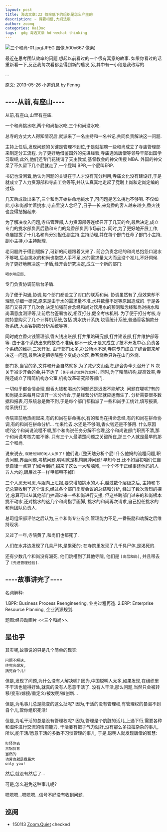 ```yaml
---
layout: post
title: 海选文章:22 效率低下的组织是怎么产生的
description: ~ 得要相信,大妈法眼
author: zoomq
categories: HaiDoc
tags:  gdg 海选文章 hd wechat thinking
---
```



![三个和尚-01.jpg(JPEG 图像,500x667 像素)](http://www.g-s-y.cn/Article/upload/%E4%B8%89%E4%B8%AA%E5%92%8C%E5%B0%9A-01.jpg)

最近在思考团队效率的问题,想起以前看过的一个很有寓意的故事. 如果你看过的话重新看一下,反正我每次看都会得到新的启发,另,其中有一小段是我改写的. 


...

<!--more-->

原文: 2013-05-26 小道消息 by Fenng

## ----从前,有座山----


从前,有座山,山里有座庙.


一个和尚挑水吃,两个和尚抬水吃,三个和尚没水吃. 


总寺的方丈大人得知情况后,就派来了一名主持和一名书记,共同负责解决这一问题. 

主持上任后,发现问题的关键是管理不到位,于是就招聘一些和尚成立了寺庙管理部来制定分工流程. 
为了更好地借鉴国外的先进经验,寺庙选派唐僧等领导干部出国学习取经;此外,他们还专门花钱请了天主教堂,基督教会的神父传授 MBA. 
外国的神父呆了不久留下几个屁就走了,一个屁叫 BPR,一个屁叫ERP. 


书记也没闲着,他认为问题的关键在于人才没有充分利用,寺庙文化没有建设好,于是就成立了人力资源部和寺庙工会等等,并认认真真地走起了竞聘上岗和定岗定编的过场. 

几天后成效出来了,三个和尚开始拼命地挑水了,可问题是怎么挑也不够喝. 不仅如此,小和尚都忙着挑水,寺庙里没人念经了,日子一长,来烧香的客人越来越少,香火钱也变得拮据起来.

为了解决收入问题,寺庙管理部,人力资源部等连续召开了几天的会,最后决定,成立专门的挑水部负责后勤和专门的烧香部负责市场前台. 
同时,为了更好地开展工作,寺庙提拔了十几名和尚分别担任副主持,主持助理,并在每个部门任命了部门小主持,副小主持,小主持助理. 

老问题终于得到缓解了,可新的问题跟着又来了. 
前台负责念经的和尚总抱怨口渴水不够喝,后台挑水的和尚也抱怨人手不足,水的需求量太大而且没个准儿,不好伺候. 为了更好地解决这一矛盾,经开会研究决定,成立一个新的部门:

    喝水响应部,

专门负责协调前后台矛盾. 

为了便于沟通,协调,每个部门都设立了对口的联系和尚. 协调虽然有了,但效果却不理想,仔细一研究,原来是由于水的需求量不准,水井数量不足等原因造成的. 
于是各部门又召开了几次会,决定加强前台念经和尚对饮用水的预测和念经和尚对挑水和尚满意度测评等,让前后台签署协议,相互打分,健全考核机制. 
为了便于打分考核,寺院特意购买了几个计算机系统,包括
挑水统计系统,烧香统计系统,普通香客捐款分析系统,大香客捐款分析系统等等,

同时成立香火钱管理部,香火钱出账部,打井策略研究部,打井建设部,打井维护部等等. 
由于各个系统出来的数总不准确,都不一致,于是又成立了技术开发中心,负责各个系统的维护,二次开发. 由于部门太多,办公场地不足,寺院专门成立了综合部来解决这一问题,最后决定把寺院整个变成办公区,香客烧香只许在山门外烧. 

部门多,当官的多,文件和开会自然就多,为了减少文山会海,综合办牵头召开了 N 次关于减少开会的会,并下达了
`[关于减少文件的文件]`. 同时,为了精简机构,提高效率,寺院还成立了精简机构办公室,机构改革研究部等部门. 

一切似乎都合情合理,但香火钱和喝水的问题还是迟迟不能解决. 
问题在哪呢?有的和尚提出来每月应该开一次分析会,于是经营分析部就应运而生了. 
分析需要很多数据和报表,可系统总是做不到,于是每个部门都指派了一些和尚手工统计,填写报表,给系统打工. 


寺院空前地热闹起来,有的和尚在拼命挑水,有的和尚在拼命念经,有的和尚在拼命协调,有的和尚在拼命分析... 
忙来忙去,水还是不够喝,香火钱还是不够用. 
什么原因呢?这个和尚说流程不顺,那个和尚说任务分解不合理,这个和尚说部门职责不清,那个和尚说考核力度不够. 
只有三个人最清楚问题之关键所在,那三个人就是最早的那三个和尚. 

说来说去, `就是他妈的闲人太多了!` 
他们说:
[整天瞎分析个屁! 什么他妈的流程问题,职责问题,界面问题,考核问题,明明就是机构臃肿问题!
早知今日,还不如当初咱们仨自觉自律一点算了!如今倒好,招来了这么一大帮脑残,
一个个不干正经事还他妈的人五人六的,跟屎盆子一样甩都甩不掉!]

三个人忍无可忍,斗胆向上汇报,要求增加挑水的人手,越过数个层级之后,
主持和书记总算收到了这个请求,经过各个部门季度会议的总结和分析,
经过了数次激烈的探讨,总算可以从其他部门抽调过来一些和尚进行支援,
但这些跨部门过来的和尚根本挑不动水,还对挑水的这几个和尚指手画脚,
挑水的和尚再次请求,自己担任挑水的和尚团队负责人. 

总司组织部评估之后认为,三个和尚专业有余,管理能力不足,一番鼓励和劝解之后维持现状. 

又过了一年,寺院黄了,和尚们也都死了. 

人们在水井边发现了几具尸体,是累死的;
在寺院里发现了几千具尸体,是渴死的. 

还有少数几个和尚没有渴死,
他们跳槽到了其他寺院,
他们是 `[高层和尚]`,
并且带去了 `[先进管理经验]`. 

## ----故事讲完了----

名词解释:

1.BPR: Business Process Reengineering, 业务过程再造.
2.ERP: Enterprise Resource Planning, 企业资源规划.

题图:经典动画片 <<三个和尚>>.

## 是也乎

其实呢,故事说的只是几个简单的现实:

    问题不解决,
    终究会爆发,
    搞死自个儿!

但是,发现了问题,为什么没有人解决呢?
因为,中国聪明人太多,如果发现,在组织里不干活也能得好处,就真的没有人愿意干活了.
没有人干活,那么问题,当然只会被转移/变形/嫁接/重定义/被发明/微创新...

但是,为毛事儿总是能变的这么扯呢?
因为,干活的没有管理权,有管理权的嘦渴不到自个儿,管你组织死活!

但是,为毛干活的总是没有管理权呢?
因为,管理是个肮脏的活儿,上通下行,需要各种和湿件进行交流的情商能力,
干活嘦有把子气力就好,没有那么多拉拉杂杂的事儿,
所以,能干活/愿意干活的多数不习惯管理的事儿,
于是,聪明人就发现唐僧的智慧:

    打怪你去
    黒锅我背
    当然的
    功劳也就是我最大
    only you!

然后,就没有然后了...

可是,怎么避免这种事儿呢?

嗯嗯嗯...嗯嗯嗯...信号不好没有收到问题.







## 巡阅
- 150113 [Zoom.Quiet](http://zoomquiet.io/) checked






